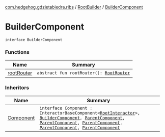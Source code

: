 [com.hedgehog.gdzietabiedra.ribs](../../index.md) / [RootBuilder](../index.md) / [BuilderComponent](./index.md)

# BuilderComponent

`interface BuilderComponent`

### Functions

| Name | Summary |
|---|---|
| [rootRouter](root-router.md) | `abstract fun rootRouter(): `[`RootRouter`](../../-root-router/index.md) |

### Inheritors

| Name | Summary |
|---|---|
| [Component](../-component/index.md) | `interface Component : InteractorBaseComponent<`[`RootInteractor`](../../-root-interactor/index.md)`>, `[`BuilderComponent`](./index.md)`, `[`ParentComponent`](../../../com.hedgehog.gdzietabiedra.ribs.bottomnav/-bottom-nav-builder/-parent-component/index.md)`, `[`ParentComponent`](../../../com.hedgehog.gdzietabiedra.ribs.bottomnav.shopslist/-shops-list-builder/-parent-component/index.md)`, `[`ParentComponent`](../../../com.hedgehog.gdzietabiedra.ribs.bottomnav.map/-map-builder/-parent-component/index.md)`, `[`ParentComponent`](../../../com.hedgehog.gdzietabiedra.ribs.bottomnav.settings/-settings-builder/-parent-component/index.md)`, `[`ParentComponent`](../../../com.hedgehog.gdzietabiedra.ribs.splash/-splash-builder/-parent-component/index.md) |

